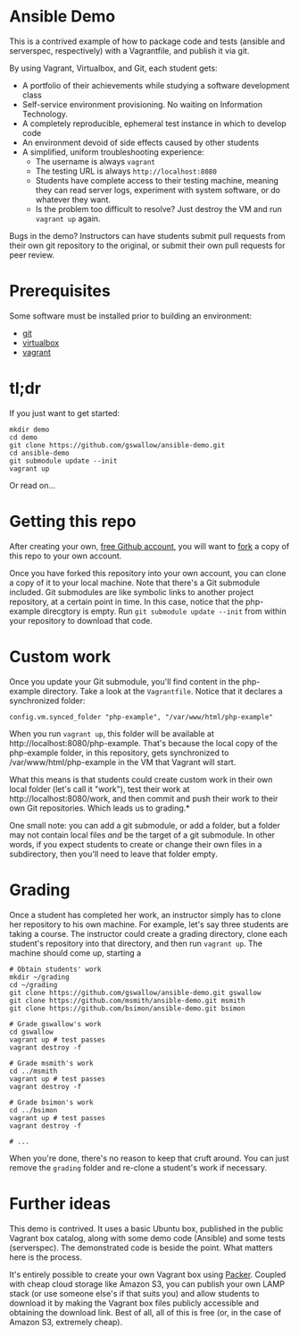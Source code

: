 # Ansible Demo

This is a contrived example of how to package code and tests (ansible and serverspec,
respectively) with a Vagrantfile, and publish it via git.

By using Vagrant, Virtualbox, and Git, each student gets:

- A portfolio of their achievements while studying a software development class
- Self-service environment provisioning.  No waiting on Information Technology.
- A completely reproducible, ephemeral test instance in which to develop code
- An environment devoid of side effects caused by other students
- A simplified, uniform troubleshooting experience:
  - The username is always `vagrant`
  - The testing URL is always `http://localhost:8080`
  - Students have complete access to their testing machine, meaning they can 
  read server logs, experiment with system software, or do whatever they want.
  - Is the problem too difficult to resolve? Just destroy the VM and run `vagrant up` again.

Bugs in the demo?  Instructors can have students submit pull requests from their own
git repository to the original, or submit their own pull requests for peer review. 

# Prerequisites

Some software must be installed prior to building an environment:

- [git](https://git-scm.com/downloads)
- [virtualbox](https://www.virtualbox.org/)
- [vagrant](https://vagrantup.com/)

# tl;dr

If you just want to get started: 

```
mkdir demo
cd demo
git clone https://github.com/gswallow/ansible-demo.git
cd ansible-demo
git submodule update --init
vagrant up
```

Or read on...

# Getting this repo

After creating your own, [free Github account](https://github.com/join), you will want to 
[fork](https://help.github.com/articles/fork-a-repo/) a copy of this repo to your own account. 

Once you have forked this repository into your own account, you can clone a copy of it to
your local machine.  Note that there's a Git submodule included.  Git submodules are like
symbolic links to another project repository, at a certain point in time.  In this case,
notice that the php-example direcgtory is empty.  Run `git submodule update --init` from 
within your repository to download that code.

# Custom work

Once you update your Git submodule, you'll find content in the php-example directory.  Take
a look at the `Vagrantfile`.  Notice that it declares a synchronized folder:

```
config.vm.synced_folder "php-example", "/var/www/html/php-example"
```

When you run `vagrant up`, this folder will be available at http://localhost:8080/php-example.
That's because the local copy of the php-example folder, in this repository, gets synchronized
to /var/www/html/php-example in the VM that Vagrant will start.

What this means is that students could create custom work in their own local folder (let's call
it "work"), test their work at http://localhost:8080/work, and then commit and push their work
to their own Git repositories.  Which leads us to grading.\*

One small note: you can add a git submodule, or add a folder, but a folder may not contain
local files *and* be the target of a git submodule.  In other words, if you expect students
to create or change their own files in a subdirectory, then you'll need to leave that folder
empty.

# Grading

Once a student has completed her work, an instructor simply has to clone her repository to 
his own machine.  For example, let's say three students are taking a course.  The instructor 
could create a grading directory, clone each student's repository into that directory, and
then run `vagrant up`.  The machine should come up, starting a 

```
# Obtain students' work
mkdir ~/grading
cd ~/grading
git clone https://github.com/gswallow/ansible-demo.git gswallow
git clone https://github.com/msmith/ansible-demo.git msmith
git clone https://github.com/bsimon/ansible-demo.git bsimon

# Grade gswallow's work
cd gswallow
vagrant up # test passes
vagrant destroy -f

# Grade msmith's work
cd ../msmith
vagrant up # test passes
vagrant destroy -f

# Grade bsimon's work
cd ../bsimon
vagrant up # test passes
vagrant destroy -f

# ...
```

When you're done, there's no reason to keep that cruft around.  You can just remove the `grading`
folder and re-clone a student's work if necessary.

# Further ideas

This demo is contrived.  It uses a basic Ubuntu box, published in the public Vagrant box
catalog, along with some demo code (Ansible) and some tests (serverspec).  The demonstrated
code is beside the point.  What matters here is the process.

It's entirely possible to create your own Vagrant box using [Packer](https://www.packer.io/).
Coupled with cheap cloud storage like Amazon S3, you can publish your own LAMP stack (or
use someone else's if that suits you) and allow students to download it by making the 
Vagrant box files publicly accessible and obtaining the download link.  Best of all, all of this
is free (or, in the case of Amazon S3, extremely cheap).
